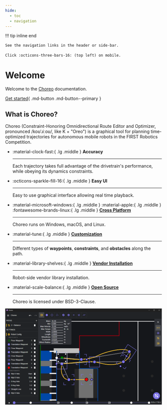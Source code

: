 ```yaml
---
hide:
  - toc
  - navigation
---
```


!!! tip inline end

    See the navigation links in the header or side-bar.

    Click :octicons-three-bars-16: (top left) on mobile.

# Welcome

Welcome to the [Choreo](https://github.com/SleipnirGroup/Choreo) documentation.

[Get started](./installation.md){ .md-button .md-button--primary }


## What is Choreo?

Choreo (Constraint-Honoring Omnidirectional Route Editor and Optimizer, pronounced /koʊˈɹiːoʊ/, like K + "Oreo") is a graphical tool for planning time-optimized trajectories for autonomous mobile robots in the FIRST Robotics Competition.

<div class="grid cards" markdown>

-   :material-clock-fast:{ .lg .middle } __Accuracy__

    ---

    Each trajectory takes full advantage of the drivetrain's performance, while obeying its dynamics constraints.


-   :octicons-sparkle-fill-16:{ .lg .middle } __Easy UI__

    ---

    Easy to use graphical interface allowing real time playback.



-   :material-microsoft-windows:{ .lg .middle } :material-apple:{ .lg .middle } :fontawesome-brands-linux:{ .lg .middle } [__Cross Platform__](./installation.md)

    ---

    Choreo runs on Windows, macOS, and Linux.



-   :material-tune:{ .lg .middle } [__Customization__](./usage/editing-paths.md)

    ---

    Different types of **waypoints**, **constraints**, and **obstacles** along the path.


-   :material-library-shelves:{ .lg .middle } [__Vendor Installation__](./choreolib/installation.md)

    ---

    Robot-side vendor library installation.



-   :material-scale-balance:{ .lg .middle } [__Open Source__](./contributing/contributing-guide.md)

    ---

    Choreo is licensed under BSD-3-Clause.

<!-- -   :material-connection:{ .lg .middle } __PathPlanner Integration__

    ---

    Integration with PathPlanner allows you to generate paths while still working with a familiar toolset. -->



</div>

![Readme Screenshot of Example Choreo Setup](media/readmeScreenshot.png)